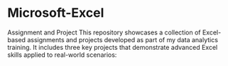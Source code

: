 # Microsoft-Excel
Assignment and Project 
This repository showcases a collection of Excel-based assignments and projects developed as part of my data analytics training. It includes three key projects that demonstrate advanced Excel skills applied to real-world scenarios:
